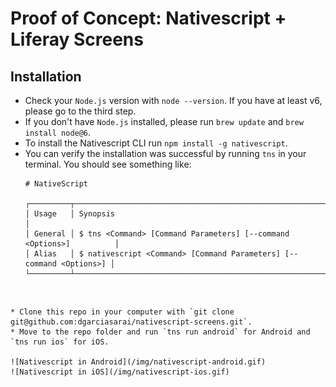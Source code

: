 # Proof of Concept: Nativescript + Liferay Screens

## Installation

* Check your `Node.js` version with `node --version`. If you have at least v6, please go to the third step.
* If you don't have `Node.js` installed, please run `brew update` and `brew install node@6`.
* To install the Nativescript CLI run `npm install -g nativescript`.
* You can verify the installation was successful by running `tns` in your terminal. You should see something like:
  
  ```
  # NativeScript
  
  ┌─────────┬─────────────────────────────────────────────────────────────────────┐
  │ Usage   │ Synopsis                                                            │
  │ General │ $ tns <Command> [Command Parameters] [--command <Options>]          │
  │ Alias   │ $ nativescript <Command> [Command Parameters] [--command <Options>] │
  └─────────┴─────────────────────────────────────────────────────────────────────┘
  
  ```
* Clone this repo in your computer with `git clone git@github.com:dgarciasarai/nativescript-screens.git`.
* Move to the repo folder and run `tns run android` for Android and `tns run ios` for iOS.

![Nativescript in Android](/img/nativescript-android.gif)
![Nativescript in iOS](/img/nativescript-ios.gif)
